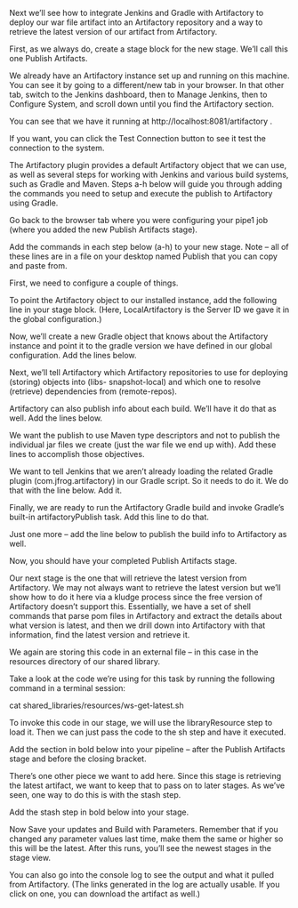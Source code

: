 Next we’ll see how to integrate Jenkins and Gradle with Artifactory to deploy our war file artifact into an Artifactory repository and a way to retrieve the latest version of our artifact from Artifactory.

First, as we always do, create a stage block for the new stage. We’ll call this one Publish Artifacts.


We already have an Artifactory instance set up and running on this machine. You can see it by going to a different/new tab in your browser. In that other tab, switch to the Jenkins dashboard, then to Manage Jenkins, then to Configure System, and scroll down until you find the Artifactory section.

You can see that we have it running at http://localhost:8081/artifactory .

If you want, you can click the Test Connection button to see it test the connection to the system.



The Artifactory plugin provides a default Artifactory object that we can use, as well as several steps for working with Jenkins and various build systems, such as Gradle and Maven. Steps a-h below will guide you through adding the commands you need to setup and execute the publish to Artifactory using Gradle.


Go back to the browser tab where you were configuring your pipe1 job (where you added the new Publish Artifacts stage).

Add the commands in each step below (a-h) to your new stage. Note – all of these lines are in a file on your desktop named Publish that you can copy and paste from.

First, we need to configure a couple of things.

To point the Artifactory object to our installed instance, add the following line in your stage block. (Here,
LocalArtifactory is the Server ID we gave it in the global configuration.)


Now, we’ll create a new Gradle object that knows about the Artifactory instance and point it to the gradle version we have defined in our global configuration. Add the lines below.

 
Next, we’ll tell Artifactory which Artifactory repositories to use for deploying (storing) objects into (libs- snapshot-local) and which one to resolve (retrieve) dependencies from (remote-repos).
 

Artifactory can also publish info about each build. We’ll have it do that as well. Add the lines below.

We want the publish to use Maven type descriptors and not to publish the individual jar files we create (just the war file we end up with). Add these lines to accomplish those objectives.
 

We want to tell Jenkins that we aren’t already loading the related Gradle plugin (com.jfrog.artifactory) in our
Gradle script. So it needs to do it. We do that with the line below. Add it.

Finally, we are ready to run the Artifactory Gradle build and invoke Gradle’s built-in artifactoryPublish task. Add this line to do that.

Just one more – add the line below to publish the build info to Artifactory as well.

Now, you should have your completed Publish Artifacts stage.
 

Our next stage is the one that will retrieve the latest version from Artifactory. We may not always want to
retrieve the latest version but we’ll show how to do it here via a kludge process since the free version of Artifactory doesn’t support this.
Essentially, we have a set of shell commands that parse pom files in Artifactory and extract the details about what version is latest, and then we drill down into Artifactory with that information, find the latest version and retrieve it.

We again are storing this code in an external file – in this case in the resources directory of our shared library.

Take a look at the code we’re using for this task by running the following command in a terminal session:

cat shared_libraries/resources/ws-get-latest.sh

 
To invoke this code in our stage, we will use the libraryResource step to load it. Then we can just pass the code to the sh step and have it executed.

Add the section in bold below into your pipeline – after the Publish Artifacts stage and before the closing bracket.


There’s one other piece we want to add here. Since this stage is retrieving the latest artifact, we want to keep that to pass on to later stages. As we’ve seen, one way to do this is with the stash step.

Add the stash step in bold below into your stage.


Now Save your updates and Build with Parameters. Remember that if you changed any parameter values last time, make them the same or higher so this will be the latest.
After this runs, you’ll see the newest stages in the stage view.

You can also go into the console log to see the output and what it pulled from Artifactory. (The links generated in the log are actually usable. If you click on one, you can download the artifact as well.)
 
 

